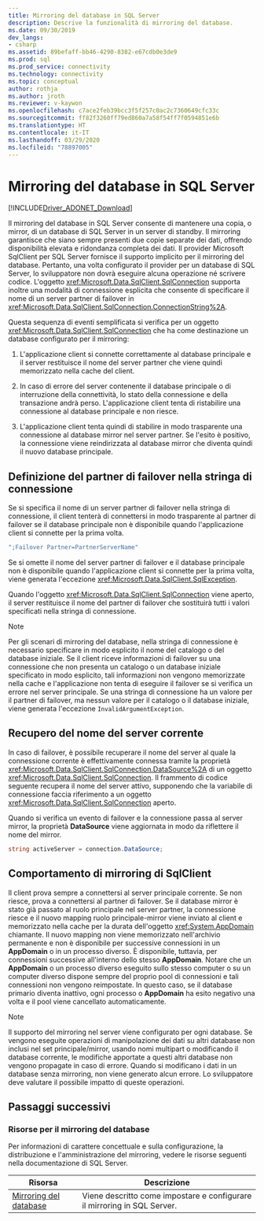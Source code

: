 ```yaml
---
title: Mirroring del database in SQL Server
description: Descrive la funzionalità di mirroring del database.
ms.date: 09/30/2019
dev_langs:
- csharp
ms.assetid: 89befaff-bb46-4290-8382-e67cdb0e3de9
ms.prod: sql
ms.prod_service: connectivity
ms.technology: connectivity
ms.topic: conceptual
author: rothja
ms.author: jroth
ms.reviewer: v-kaywon
ms.openlocfilehash: c7ace2feb39bcc3f5f257c0ac2c7360649cfc33c
ms.sourcegitcommit: ff82f3260ff79ed860a7a58f54ff7f0594851e6b
ms.translationtype: HT
ms.contentlocale: it-IT
ms.lasthandoff: 03/29/2020
ms.locfileid: "78897005"
---
```

# <a name="database-mirroring-in-sql-server"></a>Mirroring del database in SQL Server

[!INCLUDE[Driver_ADONET_Download](../../../includes/driver_adonet_download.md)]

Il mirroring del database in SQL Server consente di mantenere una copia, o mirror, di un database di SQL Server in un server di standby. Il mirroring garantisce che siano sempre presenti due copie separate dei dati, offrendo disponibilità elevata e ridondanza completa dei dati. Il provider Microsoft SqlClient per SQL Server fornisce il supporto implicito per il mirroring del database. Pertanto, una volta configurato il provider per un database di SQL Server, lo sviluppatore non dovrà eseguire alcuna operazione né scrivere codice. L'oggetto <xref:Microsoft.Data.SqlClient.SqlConnection> supporta inoltre una modalità di connessione esplicita che consente di specificare il nome di un server partner di failover in <xref:Microsoft.Data.SqlClient.SqlConnection.ConnectionString%2A>.  
  
Questa sequenza di eventi semplificata si verifica per un oggetto <xref:Microsoft.Data.SqlClient.SqlConnection> che ha come destinazione un database configurato per il mirroring:  
  
1. L'applicazione client si connette correttamente al database principale e il server restituisce il nome del server partner che viene quindi memorizzato nella cache del client.  
  
2. In caso di errore del server contenente il database principale o di interruzione della connettività, lo stato della connessione e della transazione andrà perso. L'applicazione client tenta di ristabilire una connessione al database principale e non riesce.  
  
3. L'applicazione client tenta quindi di stabilire in modo trasparente una connessione al database mirror nel server partner. Se l'esito è positivo, la connessione viene reindirizzata al database mirror che diventa quindi il nuovo database principale.  
  
## <a name="specifying-the-failover-partner-in-the-connection-string"></a>Definizione del partner di failover nella stringa di connessione  
Se si specifica il nome di un server partner di failover nella stringa di connessione, il client tenterà di connettersi in modo trasparente al partner di failover se il database principale non è disponibile quando l'applicazione client si connette per la prima volta.  
  
```csharp
";Failover Partner=PartnerServerName"  
```  
  
Se si omette il nome del server partner di failover e il database principale non è disponibile quando l'applicazione client si connette per la prima volta, viene generata l'eccezione <xref:Microsoft.Data.SqlClient.SqlException>.  
  
Quando l'oggetto <xref:Microsoft.Data.SqlClient.SqlConnection> viene aperto, il server restituisce il nome del partner di failover che sostituirà tutti i valori specificati nella stringa di connessione.  
  
> [!NOTE]
>  Per gli scenari di mirroring del database, nella stringa di connessione è necessario specificare in modo esplicito il nome del catalogo o del database iniziale. Se il client riceve informazioni di failover su una connessione che non presenta un catalogo o un database iniziale specificato in modo esplicito, tali informazioni non vengono memorizzate nella cache e l'applicazione non tenta di eseguire il failover se si verifica un errore nel server principale. Se una stringa di connessione ha un valore per il partner di failover, ma nessun valore per il catalogo o il database iniziale, viene generata l'eccezione `InvalidArgumentException`.  
  
## <a name="retrieving-the-current-server-name"></a>Recupero del nome del server corrente  
In caso di failover, è possibile recuperare il nome del server al quale la connessione corrente è effettivamente connessa tramite la proprietà <xref:Microsoft.Data.SqlClient.SqlConnection.DataSource%2A> di un oggetto <xref:Microsoft.Data.SqlClient.SqlConnection>. Il frammento di codice seguente recupera il nome del server attivo, supponendo che la variabile di connessione faccia riferimento a un oggetto <xref:Microsoft.Data.SqlClient.SqlConnection> aperto.  
  
Quando si verifica un evento di failover e la connessione passa al server mirror, la proprietà **DataSource** viene aggiornata in modo da riflettere il nome del mirror.  
  
```csharp  
string activeServer = connection.DataSource;  
```  
  
## <a name="sqlclient-mirroring-behavior"></a>Comportamento di mirroring di SqlClient  
Il client prova sempre a connettersi al server principale corrente. Se non riesce, prova a connettersi al partner di failover. Se il database mirror è stato già passato al ruolo principale nel server partner, la connessione riesce e il nuovo mapping ruolo principale-mirror viene inviato al client e memorizzato nella cache per la durata dell'oggetto <xref:System.AppDomain> chiamante. Il nuovo mapping non viene memorizzato nell'archivio permanente e non è disponibile per successive connessioni in un **AppDomain** o in un processo diverso. È disponibile, tuttavia, per connessioni successive all'interno dello stesso **AppDomain**. Notare che un **AppDomain** o un processo diverso eseguito sullo stesso computer o su un computer diverso dispone sempre del proprio pool di connessioni e tali connessioni non vengono reimpostate. In questo caso, se il database primario diventa inattivo, ogni processo o **AppDomain** ha esito negativo una volta e il pool viene cancellato automaticamente.  
  
> [!NOTE]
>  Il supporto del mirroring nel server viene configurato per ogni database. Se vengono eseguite operazioni di manipolazione dei dati su altri database non inclusi nel set principale/mirror, usando nomi multipart o modificando il database corrente, le modifiche apportate a questi altri database non vengono propagate in caso di errore. Quando si modificano i dati in un database senza mirroring, non viene generato alcun errore. Lo sviluppatore deve valutare il possibile impatto di queste operazioni.  
  
## <a name="next-steps"></a>Passaggi successivi
### <a name="database-mirroring-resources"></a>Risorse per il mirroring del database  
Per informazioni di carattere concettuale e sulla configurazione, la distribuzione e l'amministrazione del mirroring, vedere le risorse seguenti nella documentazione di SQL Server.  
  
|Risorsa|Descrizione|  
|--------------|-----------------|  
|[Mirroring del database](../../../database-engine/database-mirroring/database-mirroring-sql-server.md)|Viene descritto come impostare e configurare il mirroring in SQL Server.|  
